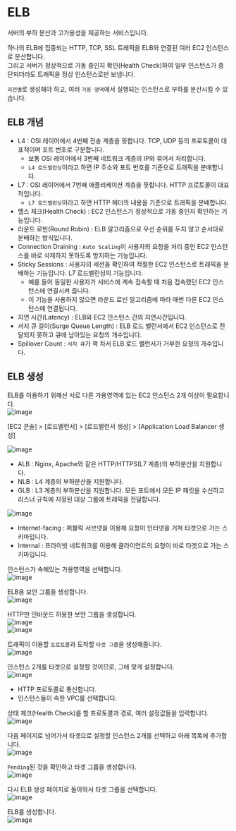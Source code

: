 # ELB

서버의 부하 분산과 고가용성을 제공하는 서비스입니다.

하나의 ELB에 집중되는 HTTP, TCP, SSL 트래픽을 ELB와 연결된 여러 EC2 인스턴스로 분산합니다.   
그리고 서버가 정상적으로 가동 중인지 확인(Health Check)하여 일부 인스턴스가 중단되더라도 트래픽을 정상 인스턴스로만 보냅니다.

`리전별`로 생성해야 하고, 여러 `가용 영역`에서 실행되는 인스턴스로 부하를 분산시킬 수 있습니다.

## ELB 개념

* L4 : OSI 레이어에서 4번째 전송 계층을 뜻합니다. TCP, UDP 등의 프로토콜이 대표적이며 포트 번호로 구분합니다. 
  - 보통 OSI 레이어에서 3번째 네트워크 계층의 IP와 묶어서 처리합니다. 
  - `L4 로드밸런싱`이라고 하면 IP 주소와 포트 번호를 기준으로 트래픽을 분배합니다.
* L7 : OSI 레이어에서 7번째 애플리케이션 계층을 뜻합니다. HTTP 프로토콜이 대표적입니다. 
  - `L7 로드밸런싱`이라고 하면 HTTP 헤더의 내용을 기준으로 트래픽을 분배합니다.
* 헬스 체크(Health Check) : EC2 인스턴스가 정상적으로 가동 중인지 확인하는 기능입니다.
* 라운드 로빈(Round Robin) : ELB 알고리즘으로 우선 순위를 두지 않고 순서대로 분배하는 방식입니다.
* Connection Draining : `Auto Scaling`이 사용자의 요청을 처리 중인 EC2 인스턴스를 바로 삭제하지 못하도록 방지하는 기능입니다.
* Sticky Sessions : 사용자의 세션을 확인하여 적절한 EC2 인스턴스로 트래픽을 분배하는 기능입니다. L7 로드밸런싱의 기능입니다.
  - 예를 들어 동일한 사용자가 서비스에 계속 접속할 때 처음 접속했던 EC2 인스턴스에 연결시켜 줍니다. 
  - 이 기능을 사용하지 않으면 라운드 로빈 알고리즘에 따라 매번 다른 EC2 인스턴스에 연결됩니다.
* 지연 시간(Latency) : ELB와 EC2 인스턴스 간의 지연시간입니다.
* 서지 큐 길이(Surge Queue Length) : ELB 로드 밸런서에서 EC2 인스턴스로 전달되지 못하고 큐에 남아있는 요청의 개수입니다.
* Spillover Count : `서지 큐`가 꽉 차서 ELB 로드 밸런서가 거부한 요청의 개수입니다.

## ELB 생성

ELB를 이용하기 위해선 서로 다른 가용영역에 있는 EC2 인스턴스 2개 이상이 필요합니다.   
![image](https://user-images.githubusercontent.com/43658658/147174975-834b6026-3a2a-4874-9ce1-248c144024ab.png)

[EC2 콘솔] > [로드밸런서] > [로드밸런서 생성] > [Application Load Balancer 생성]   

![image](https://user-images.githubusercontent.com/43658658/147070904-70285b20-2698-4268-abfc-d321b5fa559d.png)   
* ALB : Nginx, Apache와 같은 HTTP/HTTPS(L7 계층)의 부하분산을 지원합니다.
* NLB : L4 계층의 부하분산을 지원합니다.
* GLB : L3 계층의 부하분산을 지원합니다. 모든 포트에서 모든 IP 패킷을 수신하고 리스너 규칙에 지정된 대상 그룹에 트래픽을 전달합니다.

![image](https://user-images.githubusercontent.com/43658658/147174601-a916511d-65a8-4777-8620-bcfdb2b8ebb7.png)   
* Internet-facing : 퍼블릭 서브넷을 이용해 요청이 인터넷을 거쳐 타겟으로 가는 스키마입니다.
* Internal : 프라이빗 네트워크를 이용해 클라이언트의 요청이 바로 타겟으로 가는 스키마입니다.

인스턴스가 속해있는 가용영역을 선택합니다.   
![image](https://user-images.githubusercontent.com/43658658/147174759-43a533b3-dd0e-4925-b003-f56048bd7525.png)   

ELB용 보안 그룹을 생성합니다.   
![image](https://user-images.githubusercontent.com/43658658/147174796-8aff75ed-7251-442d-b070-64b48c59bdb2.png)

HTTP만 인바운드 허용한 보안 그룹을 생성합니다.   
![image](https://user-images.githubusercontent.com/43658658/147174444-4b39c057-a4e4-4cd7-9332-92c9a50839e3.png)   
![image](https://user-images.githubusercontent.com/43658658/147174886-2ee0f859-9f4f-4779-a419-7f23f1ae15dc.png)

트래픽이 이용할 `프로토콜`과 도착할 `타겟 그룹`을 생성해줍니다.   
![image](https://user-images.githubusercontent.com/43658658/147175774-5f60d90a-0315-4171-9293-2e86238e1765.png)

인스턴스 2개를 타겟으로 설정할 것이므로, 그에 맞게 설정합니다.   
![image](https://user-images.githubusercontent.com/43658658/147175741-abf808b2-8281-4d25-89ed-769041f8f7ce.png)   
* HTTP 프로토콜로 통신합니다.
* 인스턴스들이 속한 VPC를 선택합니다.

상태 체크(Health Check)를 할 프로토콜과 경로, 여러 설정값들을 입력합니다.   
![image](https://user-images.githubusercontent.com/43658658/147176389-d33a8a6d-09b7-4af0-ae83-155161ee5ccc.png)

다음 페이지로 넘어가서 타겟으로 설정할 인스턴스 2개를 선택하고 아래 목록에 추가합니다.   
![image](https://user-images.githubusercontent.com/43658658/147176491-c6873b98-d4f9-449a-a38a-e3a9001cc956.png)

`Pending`된 것을 확인하고 타겟 그룹을 생성합니다.   
![image](https://user-images.githubusercontent.com/43658658/147176536-dad94a52-2bda-478b-bbcd-13830019d826.png)

다시 ELB 생성 페이지로 돌아와서 타겟 그룹을 선택합니다.   
![image](https://user-images.githubusercontent.com/43658658/147176581-562cea9f-9783-494b-a842-96ea16f9fa24.png)

ELB를 생성합니다.   
![image](https://user-images.githubusercontent.com/43658658/147176606-2a702c42-3fc1-4281-84e6-ac47bf0c06aa.png)

































